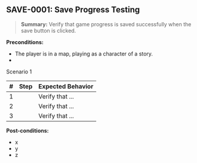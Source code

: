 ## **SAVE-0001:** Save Progress Testing  

> **Summary:** Verify that game progress is saved successfully when the save button is clicked.  <br>

**Preconditions:** 

- The player is in a map, playing as a character of a story.  
- 

Scenario 1 

 | \# | Step | Expected Behavior | 
 |----|------|-------------------| 
 |  1 |      | Verify that ...   | 
 |  2 |      | Verify that ...   | 
 |  3 |      | Verify that ...   |  

**Post-conditions:**  

 - x  
 - y  
 - z  
